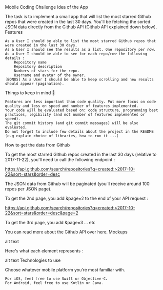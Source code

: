 Mobile Coding Challenge
Idea of the App

The task is to implement a small app that will list the most starred Github repos that were created in the last 30 days. You'll be fetching the sorted JSON data directly from the Github API (Github API explained down below).
Features

    As a User I should be able to list the most starred Github repos that were created in the last 30 days.
    As a User I should see the results as a list. One repository per row.
    As a User I should be able to see for each repo/row the following details :
        Repository name
        Repository description
        Numbers of stars for the repo.
        Username and avatar of the owner.
    [BONUS] As a User I should be able to keep scrolling and new results should appear (pagination).

Things to keep in mind 🚨

    Features are less important than code quality. Put more focus on code quality and less on speed and number of features implemented.
    Your code will be evaluated based on: code structure, programming best practices, legibility (and not number of features implemented or speed).
    The git commit history (and git commit messages) will be also evaluated.
    Do not forget to include few details about the project in the README (e.g explain choice of libraries, how to run it ...)

How to get the data from Github

To get the most starred Github repos created in the last 30 days (relative to 2017-11-22), you'll need to call the following endpoint :

https://api.github.com/search/repositories?q=created:>2017-10-22&sort=stars&order=desc

The JSON data from Github will be paginated (you'll receive around 100 repos per JSON page).

To get the 2nd page, you add &page=2 to the end of your API request :

https://api.github.com/search/repositories?q=created:>2017-10-22&sort=stars&order=desc&page=2

To get the 3rd page, you add &page=3 ... etc

You can read more about the Github API over here.
Mockups

alt text

Here's what each element represents :

alt text
Technologies to use

Choose whatever mobile platform you're most familiar with.

    For iOS, feel free to use Swift or Objective-C.
    For Android, feel free to use Kotlin or Java.

